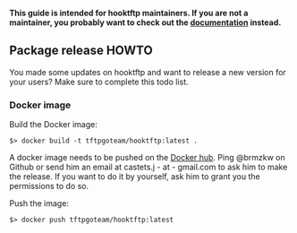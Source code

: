 **This guide is intended for hooktftp maintainers. If you are not a maintainer,
you probably want to check out the [documentation](README.md) instead.**

## Package release HOWTO

You made some updates on hooktftp and want to release a new version for your
users? Make sure to complete this todo list.


### Docker image

Build the Docker image:

    $> docker build -t tftpgoteam/hooktftp:latest .

A docker image needs to be pushed on the [Docker
hub](https://hub.docker.com/r/tftpgoteam/hooktftp/). Ping @brmzkw on Github or
send him an email at castets.j - at - gmail.com to ask him to make the release.
If you want to do it by yourself, ask him to grant you the permissions to do
so.

Push the image:

    $> docker push tftpgoteam/hooktftp:latest
